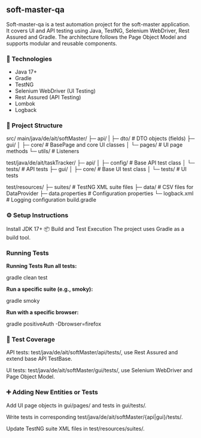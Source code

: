## soft-master-qa

Soft-master-qa is a test automation project for the soft-master application. It covers UI and API testing using Java, TestNG, Selenium WebDriver, Rest Assured and Gradle. The architecture follows the Page Object Model and supports modular and reusable components.

### 🚀 Technologies
- Java 17+
- Gradle
- TestNG
- Selenium WebDriver (UI Testing)
- Rest Assured (API Testing)
- Lombok
- Logback

### 📂 Project Structure
src/
main/java/de/ait/softMaster/
├─ api/
| ├─ dto/ # DTO objects (fields)
├─ gui/
│ ├─ core/ # BasePage and core UI classes
│ └─ pages/ # UI page methods
└─ utils/ # Listeners

test/java/de/ait/taskTracker/
├─ api/
│ ├─ config/ # Base API test class
│ └─ tests/ # API tests
├─ gui/
│ ├─ core/ # Base UI test class
│ └─ tests/ # UI tests

test/resources/
├─ suites/ # TestNG XML suite files
├─ data/ # CSV files for DataProvider
├─ data.properties # Configuration properties
└─ logback.xml # Logging configuration
build.gradle

### ⚙️ Setup Instructions
Install JDK 17+
📦 Build and Test Execution
The project uses Gradle as a build tool.

### Running Tests
**Running Tests Run all tests:**

gradle clean test 

**Run a specific suite (e.g., smoky):**

gradle smoky 

**Run with a specific browser:**

gradle positiveAuth -Dbrowser=firefox

### 🧪 Test Coverage
API tests: test/java/de/ait/softMaster/api/tests/, use Rest Assured and extend base API TestBase.

UI tests: test/java/de/ait/softMaster/gui/tests/, use Selenium WebDriver and Page Object Model.


### ➕ Adding New Entities or Tests

Add UI page objects in gui/pages/ and tests in gui/tests/.

Write tests in corresponding test/java/de/ait/softMaster/{api|gui}/tests/.

Update TestNG suite XML files in test/resources/suites/.

